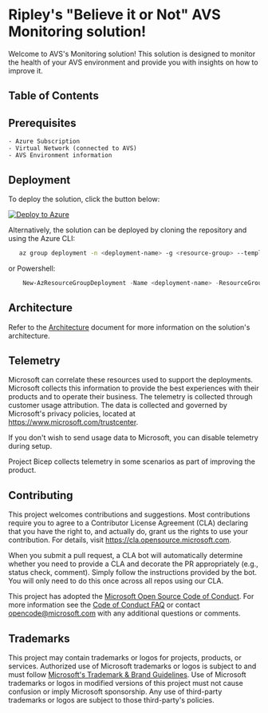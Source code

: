 # Ripley's "Believe it or Not" AVS Monitoring solution!

Welcome to AVS's Monitoring solution! This solution is designed to monitor the health of your AVS environment and provide you with insights on how to improve it.

## Table of Contents

## Prerequisites
    - Azure Subscription
    - Virtual Network (connected to AVS)
    - AVS Environment information

## Deployment

To deploy the solution, click the button below:

[![Deploy to Azure](https://aka.ms/deploytoazurebutton)](https://portal.azure.com/#blade/Microsoft_Azure_CreateUIDef/CustomDeploymentBlade/uri/https%3A%2F%2Fraw.githubusercontent.com%2Fjosefehse%2FAVSMon%2Frefs%2Fheads%2Fmaster%2Fsetup%2Favsmon.json/uiFormDefinitionUri/https%3A%2F%2Fraw.githubusercontent.com%2Fjosefehse%2FAVSMon%2Frefs%2Fheads%2Fmaster%2Fsetup%2FcustomUI%2Fsetup.json)

Alternatively, the solution can be deployed by cloning the repository and using the Azure CLI:

```bash
   az group deployment -n <deployment-name> -g <resource-group> --template-file ./setup/avsmon.json 
```

or Powershell:
    
```powershell
    New-AzResourceGroupDeployment -Name <deployment-name> -ResourceGroupName <resourceGroup> -TemplateFile ./setup/avsmon.json 
```

## Architecture

Refer to the [Architecture](./docs/architecture.md) document for more information on the solution's architecture.

## Telemetry

Microsoft can correlate these resources used to support the deployments. Microsoft collects this information to provide the best experiences with their products and to operate their business. The telemetry is collected through customer usage attribution. The data is collected and governed by Microsoft's privacy policies, located at https://www.microsoft.com/trustcenter.

If you don't wish to send usage data to Microsoft, you can disable telemetry during setup. 

Project Bicep collects telemetry in some scenarios as part of improving the product.

## Contributing

This project welcomes contributions and suggestions.  Most contributions require you to agree to a
Contributor License Agreement (CLA) declaring that you have the right to, and actually do, grant us
the rights to use your contribution. For details, visit https://cla.opensource.microsoft.com.

When you submit a pull request, a CLA bot will automatically determine whether you need to provide
a CLA and decorate the PR appropriately (e.g., status check, comment). Simply follow the instructions
provided by the bot. You will only need to do this once across all repos using our CLA.

This project has adopted the [Microsoft Open Source Code of Conduct](https://opensource.microsoft.com/codeofconduct/).
For more information see the [Code of Conduct FAQ](https://opensource.microsoft.com/codeofconduct/faq/) or
contact [opencode@microsoft.com](mailto:opencode@microsoft.com) with any additional questions or comments.

## Trademarks

This project may contain trademarks or logos for projects, products, or services. Authorized use of Microsoft 
trademarks or logos is subject to and must follow 
[Microsoft's Trademark & Brand Guidelines](https://www.microsoft.com/en-us/legal/intellectualproperty/trademarks/usage/general).
Use of Microsoft trademarks or logos in modified versions of this project must not cause confusion or imply Microsoft sponsorship.
Any use of third-party trademarks or logos are subject to those third-party's policies.


